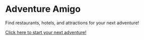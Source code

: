 # Adventure Amigo

Find restaurants, hotels, and attractions for your next adventure!

[Click here to start your next adventure!](https://adventure-amigo.netlify.app)


